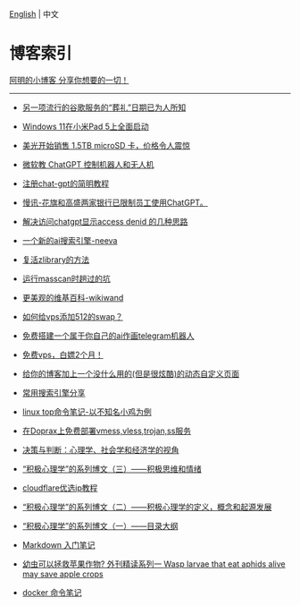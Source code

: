 [English](https://github.com/6uu1/blog/blob/main/README-EN.md) | 中文

# 博客索引
[阿明的小博客 分享你想要的一切！](https://696988.xyz/)

---
- [另一项流行的谷歌服务的“葬礼”日期已为人所知](https://696988.xyz/post/37)

- [Windows 11在小米Pad 5上全面启动](https://696988.xyz/post/36)
- [美光开始销售 1.5TB microSD 卡，价格令人震惊](https://696988.xyz/post/35)
- [微软教 ChatGPT 控制机器人和无人机](https://696988.xyz/post/34)

- [注册chat-gpt的简明教程](https://696988.xyz/post/22)
- [慢讯-花旗和高盛两家银行已限制员工使用ChatGPT。](https://696988.xyz/post/33)
- [解决访问chatgpt显示access denid 的几种思路](https://696988.xyz/post/32)

- [一个新的ai搜索引擎-neeva](https://696988.xyz/post/31)
- [复活zlibrary的方法](https://696988.xyz/post/30)
- [运行masscan时趟过的坑](https://696988.xyz/post/29)
- [更美观的维基百科-wikiwand](https://696988.xyz/post/28)
- [如何给vps添加512的swap？](https://696988.xyz/post/27)
- [免费搭建一个属于你自己的ai作画telegram机器人](https://696988.xyz/post/26)
- [免费vps，白嫖2个月！](https://696988.xyz/post/25)
- [给你的博客加上一个没什么用的(但是很炫酷)的动态自定义页面](https://696988.xyz/post/24)
- [常用搜索引擎分享](https://696988.xyz/post/23)
- [linux top命令笔记-以不知名小鸡为例](https://696988.xyz/post/21)
- [在Doprax上免费部署vmess,vless,trojan,ss服务](https://696988.xyz/post/20)
- [决策与判断：心理学、社会学和经济学的视角](https://696988.xyz/post/19)
- [“积极心理学”的系列博文（三）——积极思维和情绪](https://696988.xyz/post/18)
- [cloudflare优选ip教程](https://696988.xyz/post/17)
- [“积极心理学”的系列博文（二）——积极心理学的定义，概念和起源发展](https://696988.xyz/post/16)
- [“积极心理学”的系列博文（一）——目录大纲](https://696988.xyz/post/15)
- [Markdown 入门笔记](https://696988.xyz/post/14)
- [幼虫可以拯救苹果作物? 外刊精读系列一 Wasp larvae that eat aphids alive may save apple crops](https://696988.xyz/post/11)
- [docker 命令笔记](https://696988.xyz/post/5)

<!---
- []()
- []()
- []()
- []()
- []()
- []()
- []()
- []()
- []()
- []()
- []()
- []()
- []()
- []()
- []()
- []()
- []()
- []()
- []()
- []()
- []()
- []()
- []()
- []()
- []()
- []()
- []()
